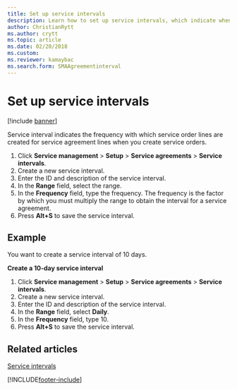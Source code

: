 ```yaml
---
title: Set up service intervals 
description: Learn how to set up service intervals, which indicate when service order lines are created for service agreement lines when you create service orders.
author: ChristianRytt
ms.author: crytt
ms.topic: article
ms.date: 02/20/2018
ms.custom:
ms.reviewer: kamaybac
ms.search.form: SMAAgreementinterval
---
```


# Set up service intervals  

[!include [banner](../includes/banner.md)]

Service interval indicates the frequency with which service order lines are created for service agreement lines when you create service orders.

1. Click **Service management** \> **Setup** \> **Service agreements** \> **Service intervals**.
2. Create a new service interval.
3. Enter the ID and description of the service interval.
4. In the **Range** field, select the range.
5. In the **Frequency** field, type the frequency. The frequency is the factor by which you must multiply the range to obtain the interval for a service agreement.
6. Press **Alt+S** to save the service interval.

## Example

You want to create a service interval of 10 days.

**Create a 10-day service interval**

1. Click **Service management** \> **Setup** \> **Service agreements** \> **Service intervals**.
2. Create a new service interval.
3. Enter the ID and description of the service interval.
4. In the **Range** field, select **Daily**.
5. In the **Frequency** field, type 10.
6. Press **Alt+S** to save the service interval.

## Related articles

[Service intervals](service-intervals.md)  


[!INCLUDE[footer-include](../../includes/footer-banner.md)]